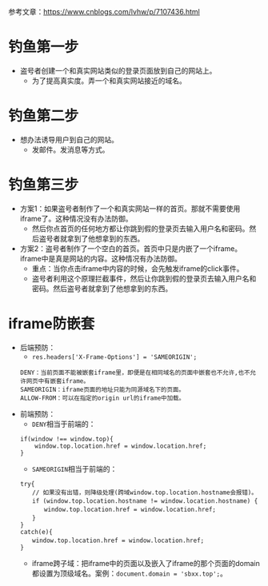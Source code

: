 参考文章：https://www.cnblogs.com/lvhw/p/7107436.html

# 钓鱼第一步
* 盗号者创建一个和真实网站类似的登录页面放到自己的网站上。
    - 为了提高真实度。弄一个和真实网站接近的域名。
# 钓鱼第二步
* 想办法诱导用户到自己的网站。
    - 发邮件。发消息等方式。
# 钓鱼第三步
* 方案1：如果盗号者制作了一个和真实网站一样的首页。那就不需要使用iframe了。这种情况没有办法防御。
    - 然后你点首页的任何地方都让你跳到假的登录页去输入用户名和密码。然后盗号者就拿到了他想拿到的东西。
* 方案2：盗号者制作了一个空白的首页。首页中只是内嵌了一个iframe。iframe中是真是网站的内容。这种情况有办法防御。
    - 重点：当你点击iframe中内容的时候，会先触发iframe的click事件。
    - 盗号者利用这个原理拦截事件，然后让你跳到假的登录页去输入用户名和密码。然后盗号者就拿到了他想拿到的东西。

# iframe防嵌套
* 后端预防：
    - ```res.headers['X-Frame-Options'] = 'SAMEORIGIN';```
    ```
    DENY：当前页面不能被嵌套iframe里，即便是在相同域名的页面中嵌套也不允许,也不允许网页中有嵌套iframe。
    SAMEORIGIN：iframe页面的地址只能为同源域名下的页面。
    ALLOW-FROM：可以在指定的origin url的iframe中加载。
    ```
* 前端预防：
    - ```DENY```相当于前端的：
    ```
    if(window !== window.top){
        window.top.location.href = window.location.href;
    }
    ```
    - ```SAMEORIGIN```相当于前端的：
    ```
    try{
    　　// 如果没有出错，则降级处理(跨域window.top.location.hostname会报错)。
    　　if (window.top.location.hostname != window.location.hostname) {
    　　　　window.top.location.href = window.location.href;
    　　}
    }
    catch(e){
    　　window.top.location.href = window.location.href;
    }
    ```
    - iframe跨子域：把iframe中的页面以及嵌入了iframe的那个页面的domain都设置为顶级域名。案例：```document.domain = 'sbxx.top';```。
